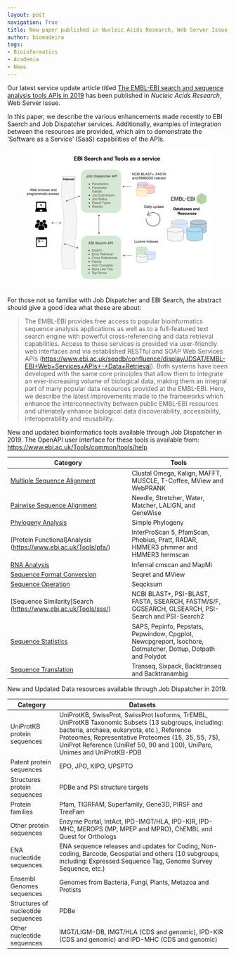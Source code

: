```yaml
---
layout: post
navigation: True
title: New paper published in Nucleic Acids Research, Web Server Issue
author: biomadeira
tags:
- Bioinformatics
- Academia
- News
---
```


Our latest service update article titled
[The EMBL-EBI search and sequence analysis tools APIs in 2019](https://academic.oup.com/nar/article/47/W1/W636/5446251) 
has been published in *Nucleic Acids Research*, Web Server Issue.

In this paper, we describe the various enhancements made recently to EBI Saerch and Job Dispatcher services. 
Additionally, examples of integration between the resources are provided, 
which aim to demonstrate the ‘Software as a Service’ (SaaS) capabilities of the APIs.

<figure class="kg-card kg-image-card kg-width-wide kg-card-hascaption">
    <img src="assets/images/NARWS_2019_visual_abstract.png" class="kg-image" alt="Visual Abstract">
</figure>

For those not so familiar with Job Dispatcher and EBI Search, the abstract should give a good idea what these are about:

> The EMBL-EBI provides free access to popular bioinformatics sequence analysis applications 
> as well as to a full-featured text search engine with powerful cross-referencing and data
> retrieval capabilities. Access to these services is provided via user-friendly web interfaces 
> and via established RESTful and SOAP Web Services APIs 
> (https://www.ebi.ac.uk/seqdb/confluence/display/JDSAT/EMBL-EBI+Web+Services+APIs+-+Data+Retrieval).
> Both systems have been developed with the same core principles that allow them to 
> integrate an ever-increasing volume of biological data, making them an integral 
> part of many popular data resources provided at the EMBL-EBI. Here, we describe
> the latest improvements made to the frameworks which enhance the interconnectivity 
> between public EMBL-EBI resources and ultimately enhance biological data 
> discoverability, accessibility, interoperability and reusability. 

New and updated bioinformatics tools available through Job Dispatcher in 2019. 
The OpenAPI user interface for these tools is available from: 
https://www.ebi.ac.uk/Tools/common/tools/help

| Category                                                        | Tools                                                                                                         |
|-----------------------------------------------------------------|---------------------------------------------------------------------------------------------------------------|
| [Multiple Sequence Alignment](https://www.ebi.ac.uk/Tools/msa/) | Clustal Omega, Kalign, MAFFT, MUSCLE, T-Coffee, MView and WebPRANK                                            |
| [Pairwise Sequence Alignment](https://www.ebi.ac.uk/Tools/psa/) | Needle, Stretcher, Water, Matcher, LALIGN, and GeneWise                                                       |
| [Phylogeny Analysis](https://www.ebi.ac.uk/Tools/phylogeny/)    | Simple Phylogeny                                                                                              |
| [Protein Functional]Analysis (https://www.ebi.ac.uk/Tools/pfa/) | InterProScan 5, PfamScan, Phobius, Pratt, RADAR, HMMER3 phmmer and HMMER3 hmmscan                             |
| [RNA Analysis](https://www.ebi.ac.uk/Tools/rna/)                | Infernal cmscan and MapMi                                                                                     |
| [Sequence Format Conversion](https://www.ebi.ac.uk/Tools/sfc/)  | Seqret and MView                                                                                              |
| [Sequence Operation](https://www.ebi.ac.uk/Tools/so/)           | Seqcksum                                                                                                      |
| [Sequence Similarity]Search (https://www.ebi.ac.uk/Tools/sss/)  | NCBI BLAST+, PSI-BLAST, FASTA, SSEARCH, FASTM/S/F, GGSEARCH, GLSEARCH, PSI-Search and PSI-Search2             |
| [Sequence Statistics](https://www.ebi.ac.uk/Tools/seqstats/)    | SAPS, Pepinfo, Pepstats, Pepwindow, Cpgplot, Newcpgreport, Isochore, Dotmatcher, Dottup, Dotpath and Polydot  |
| [Sequence Translation](https://www.ebi.ac.uk/Tools/st/)         | Transeq, Sixpack, Backtranseq and Backtranambig                                                               |


New and Updated Data resources available through Job Dispatcher in 2019.

| Category                            | Datasets                                                                                                                                                                                                                                                                                   |
|-------------------------------------|--------------------------------------------------------------------------------------------------------------------------------------------------------------------------------------------------------------------------------------------------------------------------------------------|
| UniProtKB protein sequences         | UniProtKB, SwissProt, SwissProt Isoforms, TrEMBL, UniProtKB Taxonomic Subsets (13 subgroups, including: bacteria, archaea, eukaryota, etc.), Reference Proteomes, Representative Proteomes (15, 35, 55, 75), UniProt Reference (UniRef 50, 90 and 100), UniParc, Unimes and UniProtKB-PDB  |
| Patent protein sequences            | EPO, JPO, KIPO, UPSPTO                                                                                                                                                                                                                                                                     |
| Structures protein sequences        | PDBe and PSI structure targets                                                                                                                                                                                                                                                             |
| Protein families                    | Pfam, TIGRFAM, Superfamily, Gene3D, PIRSF and TreeFam                                                                                                                                                                                                                                      |
| Other protein sequences             | Enzyme Portal, IntAct, IPD-IMGT/HLA, IPD-KIR, IPD-MHC, MEROPS (MP, MPEP and MPRO), ChEMBL and Quest for Orthologs                                                                                                                                                                          |
| ENA nucleotide sequences            | ENA sequence releases and updates for Coding, Non-coding, Barcode, Geospatial and others (10 subgroups, including: Expressed Sequence Tag, Genome Survey Sequence, etc.)                                                                                                                   |
| Ensembl Genomes sequences           | Genomes from Bacteria, Fungi, Plants, Metazoa and Protists                                                                                                                                                                                                                                 |
| Structures of nucleotide sequences  | PDBe                                                                                                                                                                                                                                                                                       |
| Other nucleotide sequences          | IMGT/LIGM-DB, IMGT/HLA (CDS and genomic), IPD-KIR (CDS and genomic) and IPD-MHC (CDS and genomic)                                                                                                                                                                                          |
